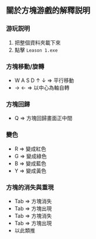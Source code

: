 ## 關於方塊游戲的解釋説明

### 游玩説明

1. 把整個資料夾載下來
2. 點擊 `Leason 1.exe`

### 方塊移動/旋轉

- W A S D ↑ ↓ ⇒ 平行移動
- → ← ⇒ 以中心為軸自轉

### 方塊回歸

- Q ⇒ 方塊回歸畫面正中間

### 變色

- R ⇒ 變成紅色
- G ⇒ 變成綠色
- B ⇒ 變成藍色
- Y ⇒ 變成黃色

### 方塊的消失與重現
- Tab ⇒ 方塊消失
- Tab ⇒ 方塊出現
- Tab ⇒ 方塊消失
- Tab ⇒ 方塊出現
- 以此類推
